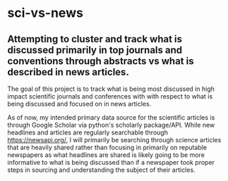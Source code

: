 # sci-vs-news
## Attempting to cluster and track what is discussed primarily in top journals and conventions through abstracts vs what is described in news articles.

The goal of this project is to track what is being most discussed in high impact scientific journals and conferences with with respect to what is being discussed and focused on in news articles.

As of now, my intended primary data source for the scientific articles is through Google Scholar via python's scholarly package/API. While new headlines and articles are regularly searchable through https://newsapi.org/, I will primarily be searching through science articles that are heavily shared rather than focusing in primarily on reputable newspapers as what headlines are shared is likely going to be more informative to what is being discussed than if a newspaper took proper steps in sourcing and understanding the subject of their articles.      
